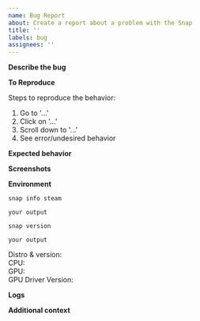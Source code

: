 ```yaml
---
name: Bug Report
about: Create a report about a problem with the Snap
title: ''
labels: bug
assignees: ''
---
```


<!--
BEFORE SUBMITTING A BUG REPORT:
- Check that an existing (or resolved) issue doesn't already exist for your problem  (https://github.com/canonical/steam-snap/issues)
- Check the wiki for solutions/troubleshooting tips (https://github.com/canonical/steam-snap/wiki)
- Make sure your problem doesn't occur in the deb/'native' version of Steam

If you're not sure, submit an issue anyway, we're glad to help!
-->

**Describe the bug**
<!--
Give a clear and concise description of the bug or problem you are experiencing. It may be worthwhile to make sure you've refreshed the Snap to the most recent version with `snap refresh steam` before submitting a report.
-->

**To Reproduce**
<!--
Enumerate the steps you took to produce the undesired behavior; replace the example list with your own.
In some cases, it may be worth making sure that you can *re*produce the behavior multiple times.
-->
Steps to reproduce the behavior:
1. Go to '...'
2. Click on '...'
3. Scroll down to '...'
4. See error/undesired behavior

**Expected behavior**
<!--
Give a clear and concise description of what you expected to (or should) happen.
-->

**Screenshots**
<!--
If applicable, provide screenshots of the problem.
Remove this section if not applicable.
-->

**Environment**  
<!--
Replace 'your output' below with the output of the commands listed.
-->

`snap info steam`  
```
your output
```

`snap version`
```
your output
```

<!--
Include information about your system below, if applicable.
Feel free to add any other system information you think is relevant.
-->

Distro & version:  
CPU:  
GPU:  
GPU Driver Version:  

**Logs**
<!--
Add any errors/warnings output to the terminal (if applicable).
Run Steam from the terminal with `snap run steam` to easily see output.
Remove this section if not applicable.
-->

**Additional context**
<!--
Add any additional logs, setup information, or otherwise useful information to note about the problem.
Remove this section if not applicable.
-->
